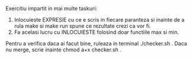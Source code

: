 Exercitiu impartit in mai multe taskuri:
1. Inlocuieste EXPRESIE cu ce e scris in fiecare paranteza si inainte de a rula make si make run spune ce rezultate crezi ca vor fi.
2. Fa acelasi lucru cu INLOCUIESTE folosind doar functiile max si min.

Pentru a verifica daca ai facut bine, ruleaza in terminal ./checker.sh .
Daca nu merge, scrie inainte chmod a+x checker.sh .